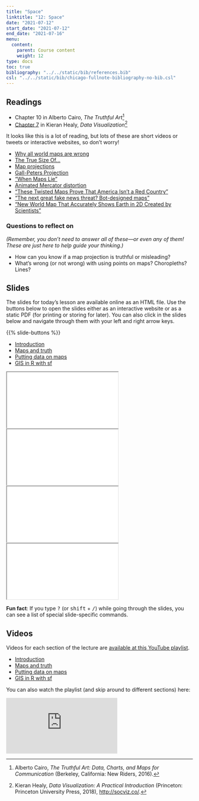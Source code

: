 ```yaml
---
title: "Space"
linktitle: "12: Space"
date: "2021-07-12"
start_date: "2021-07-12"
end_date: "2021-07-16"
menu:
  content:
    parent: Course content
    weight: 12
type: docs
toc: true
bibliography: "../../static/bib/references.bib"
csl: "../../static/bib/chicago-fullnote-bibliography-no-bib.csl"
---
```


## Readings

-   <i class="fas fa-book"></i> Chapter 10 in Alberto Cairo, *The Truthful Art*[^1]
-   <i class="fas fa-book"></i> [Chapter 7](http://socviz.co/maps.html) in Kieran Healy, *Data Visualization*[^2]

It looks like this is a lot of reading, but lots of these are short videos or tweets or interactive websites, so don’t worry!

-   <i class="fab fa-youtube"></i> [Why all world maps are wrong](https://www.youtube.com/watch?v=kIID5FDi2JQ)
-   <i class="fas fa-external-link-square-alt"></i> [The True Size Of…](https://thetruesize.com)
-   <i class="fas fa-external-link-square-alt"></i> [Map projections](https://xkcd.com/977/)
-   <i class="fab fa-youtube"></i> [Gall-Peters Projection](https://www.youtube.com/watch?v=vVX-PrBRtTY)
-   <i class="fas fa-external-link-square-alt"></i> [“When Maps Lie”](https://www.citylab.com/design/2015/06/when-maps-lie/396761/)
-   <i class="fas fa-external-link-square-alt"></i> [Animated Mercator distortion](https://twitter.com/neilrkaye/status/1050740679008296967)
-   <i class="fas fa-external-link-square-alt"></i> [“These Twisted Maps Prove That America Isn’t a Red Country”](https://newrepublic.com/article/115550/cartograms-are-important-inforgraphic-tool)
-   <i class="fas fa-external-link-square-alt"></i> [“The next great fake news threat? Bot-designed maps”](https://www.fastcompany.com/90230916/the-next-great-fake-news-threat-bot-designed-maps)
-   <i class="fas fa-external-link-square-alt"></i> [“New World Map That Accurately Shows Earth in 2D Created by Scientists”](https://www.newsweek.com/equal-earth-map-continents-accurate-2d-1102404)

### Questions to reflect on

*(Remember, you don’t need to answer all of these—or even any of them! These are just here to help guide your thinking.)*

-   How can you know if a map projection is truthful or misleading?
-   What’s wrong (or not wrong) with using points on maps? Choropleths? Lines?

## Slides

The slides for today’s lesson are available online as an HTML file. Use the buttons below to open the slides either as an interactive website or as a static PDF (for printing or storing for later). You can also click in the slides below and navigate through them with your left and right arrow keys.

{{% slide-buttons %}}

<ul class="nav nav-tabs" id="slide-tabs" role="tablist">
<li class="nav-item">
<a class="nav-link active" id="introduction-tab" data-toggle="tab" href="#introduction" role="tab" aria-controls="introduction" aria-selected="true">Introduction</a>
</li>
<li class="nav-item">
<a class="nav-link" id="maps-and-truth-tab" data-toggle="tab" href="#maps-and-truth" role="tab" aria-controls="maps-and-truth" aria-selected="false">Maps and truth</a>
</li>
<li class="nav-item">
<a class="nav-link" id="putting-data-on-maps-tab" data-toggle="tab" href="#putting-data-on-maps" role="tab" aria-controls="putting-data-on-maps" aria-selected="false">Putting data on maps</a>
</li>
<li class="nav-item">
<a class="nav-link" id="gis-in-r-with-sf-tab" data-toggle="tab" href="#gis-in-r-with-sf" role="tab" aria-controls="gis-in-r-with-sf" aria-selected="false">GIS in R with sf</a>
</li>
</ul>

<div id="slide-tabs" class="tab-content">

<div id="introduction" class="tab-pane fade show active" role="tabpanel" aria-labelledby="introduction-tab">

<div class="embed-responsive embed-responsive-16by9">

<iframe class="embed-responsive-item" src="/slides/12-slides.html#1">
</iframe>

</div>

</div>

<div id="maps-and-truth" class="tab-pane fade" role="tabpanel" aria-labelledby="maps-and-truth-tab">

<div class="embed-responsive embed-responsive-16by9">

<iframe class="embed-responsive-item" src="/slides/12-slides.html#maps-truth">
</iframe>

</div>

</div>

<div id="putting-data-on-maps" class="tab-pane fade" role="tabpanel" aria-labelledby="putting-data-on-maps-tab">

<div class="embed-responsive embed-responsive-16by9">

<iframe class="embed-responsive-item" src="/slides/12-slides.html#data-on-maps">
</iframe>

</div>

</div>

<div id="gis-in-r-with-sf" class="tab-pane fade" role="tabpanel" aria-labelledby="gis-in-r-with-sf-tab">

<div class="embed-responsive embed-responsive-16by9">

<iframe class="embed-responsive-item" src="/slides/12-slides.html#gis-sf">
</iframe>

</div>

</div>

</div>

<div class="fyi">

**Fun fact**: If you type <kbd>?</kbd> (or <kbd>shift</kbd> + <kbd>/</kbd>) while going through the slides, you can see a list of special slide-specific commands.

</div>

## Videos

Videos for each section of the lecture are [available at this YouTube playlist](https://www.youtube.com/playlist?list=PLS6tnpTr39sGd_PCE07nym2Df9120FW1U).

-   [Introduction](https://www.youtube.com/watch?v=fOpsbd6-PzU&list=PLS6tnpTr39sGd_PCE07nym2Df9120FW1U)
-   [Maps and truth](https://www.youtube.com/watch?v=acP8mwyLNt0&list=PLS6tnpTr39sGd_PCE07nym2Df9120FW1U)
-   [Putting data on maps](https://www.youtube.com/watch?v=OqKdU0qzfjA&list=PLS6tnpTr39sGd_PCE07nym2Df9120FW1U)
-   [GIS in R with sf](https://www.youtube.com/watch?v=qbrnzSRPyb0&list=PLS6tnpTr39sGd_PCE07nym2Df9120FW1U)

You can also watch the playlist (and skip around to different sections) here:

<div class="embed-responsive embed-responsive-16by9">

<iframe class="embed-responsive-item" src="https://www.youtube.com/embed/playlist?list=PLS6tnpTr39sGd_PCE07nym2Df9120FW1U" frameborder="0" allow="accelerometer; autoplay; encrypted-media; gyroscope; picture-in-picture" allowfullscreen>
</iframe>

</div>

[^1]: Alberto Cairo, *The Truthful Art: Data, Charts, and Maps for Communication* (Berkeley, California: New Riders, 2016).

[^2]: Kieran Healy, *Data Visualization: A Practical Introduction* (Princeton: Princeton University Press, 2018), <http://socviz.co/>.
